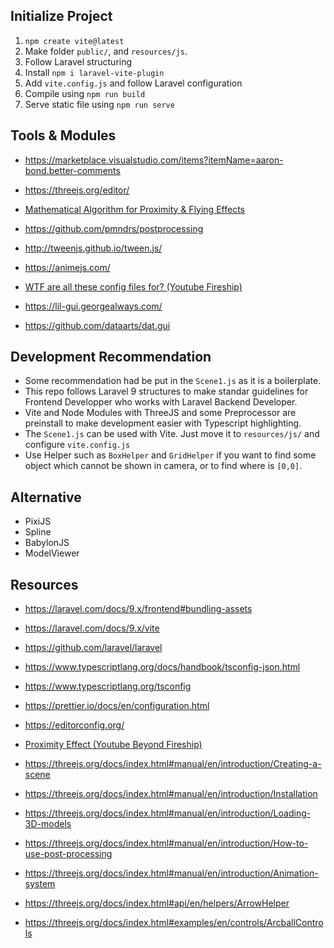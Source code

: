 ## Initialize Project
1. `npm create vite@latest`
2. Make folder `public/`, and `resources/js`.
3. Follow Laravel structuring
4. Install `npm i laravel-vite-plugin`
5. Add `vite.config.js` and follow Laravel configuration
6. Compile using `npm run build`
7. Serve static file using `npm run serve`

## Tools & Modules
- https://marketplace.visualstudio.com/items?itemName=aaron-bond.better-comments
- https://threejs.org/editor/
- [Mathematical Algorithm for Proximity & Flying Effects](https://www.figma.com/file/Kh1VWtgi8tXFVOOKrJkWgk/Proximity-Effects-Algorithm?node-id=0%3A1)


- https://github.com/pmndrs/postprocessing
- http://tweenjs.github.io/tween.js/
- https://animejs.com/


- [WTF are all these config files for? (Youtube Fireship)](https://www.youtube.com/watch?v=14WanxTD2O4)
- https://lil-gui.georgealways.com/
- https://github.com/dataarts/dat.gui

## Development Recommendation
- Some recommendation had be put in the `Scene1.js` as it is a boilerplate.
- This repo follows Laravel 9 structures to make standar guidelines for Frontend Developper who works with Laravel Backend Developer.
- Vite and Node Modules with ThreeJS and some Preprocessor are preinstall to make development easier with Typescript highlighting.
- The `Scene1.js` can be used with Vite. Just move it to `resources/js/` and configure `vite.config.js`
- Use Helper such as `BoxHelper` and `GridHelper` if you want to find some object which cannot be shown in camera, or to find where is `[0,0]`.

## Alternative
- PixiJS
- Spline
- BabylonJS
- ModelViewer

## Resources
- https://laravel.com/docs/9.x/frontend#bundling-assets
- https://laravel.com/docs/9.x/vite
- https://github.com/laravel/laravel
- https://www.typescriptlang.org/docs/handbook/tsconfig-json.html
- https://www.typescriptlang.org/tsconfig
- https://prettier.io/docs/en/configuration.html
- https://editorconfig.org/
- [Proximity Effect (Youtube Beyond Fireship)](https://www.youtube.com/watch?v=TGe3pS5LqEw)


- https://threejs.org/docs/index.html#manual/en/introduction/Creating-a-scene
- https://threejs.org/docs/index.html#manual/en/introduction/Installation
- https://threejs.org/docs/index.html#manual/en/introduction/Loading-3D-models
- https://threejs.org/docs/index.html#manual/en/introduction/How-to-use-post-processing
- https://threejs.org/docs/index.html#manual/en/introduction/Animation-system


- https://threejs.org/docs/index.html#api/en/helpers/ArrowHelper
- https://threejs.org/docs/index.html#examples/en/controls/ArcballControls